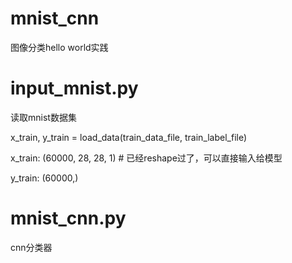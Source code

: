 # mnist_cnn
图像分类hello world实践

# input\_mnist.py
读取mnist数据集

x_train, y_train = load\_data(train_data_file, train_label_file)

x_train: (60000, 28, 28, 1) # 已经reshape过了，可以直接输入给模型

y_train: (60000,)

# mnist\_cnn.py
cnn分类器
